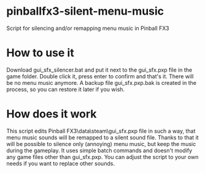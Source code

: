 # pinballfx3-silent-menu-music
Script for silencing and/or remapping menu music in Pinball FX3

# How to use it
Download gui_sfx_silencer.bat and put it next to the gui_sfx.pxp file in the game folder. Double click it, press enter to confirm and that's it. There will be no menu music anymore. A backup file gui_sfx.pxp.bak is created in the process, so you can restore it later if you wish.

# How does it work
This script edits Pinball FX3\data\steam\gui_sfx.pxp file in such a way, that menu music sounds will be remapped to a silent sound file. Thanks to that it will be possible to silence only (annoying) menu music, but keep the music during the gameplay. It uses simple batch commands and doesn't modify any game files other than gui_sfx.pxp. You can adjust the script to your own needs if you want to replace other sounds.
